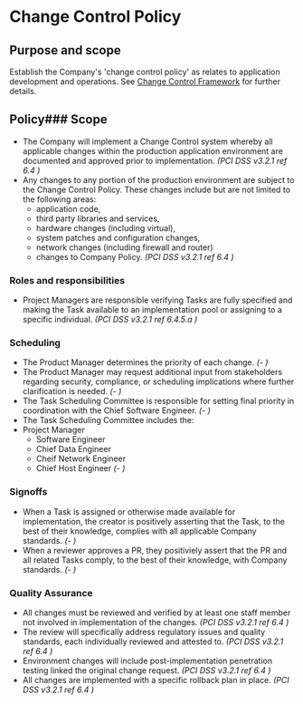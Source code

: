 # Change Control Policy

## Purpose and scope

Establish the Company's 'change control policy' as relates to application development and operations. See [Change Control Framework](../Change%20Control%20Framework.md) for further details.

## Policy### Scope

* <a id="DF5598C4-916B-4027-A4E1-DADFB5940C83">The Company will implement a Change Control system whereby all applicable changes within the production application environment are documented and approved prior to implementation.</a> _(PCI DSS v3.2.1 ref 6.4)_
* <a id="DF5598C4-916B-4027-A4E1-DADFB5940C83">Any changes to any portion of the production environment are subject to the Change Control Policy. These changes include but are not limited to the following areas: 
   * application code,
   * third party libraries and services,
   * hardware changes (including virtual),
   * system patches and configuration changes,
   * network changes (including firewall and router)
   * changes to Company Policy.</a> _(PCI DSS v3.2.1 ref 6.4)_

### Roles and responsibilities

* <a id="FCA7962D-D046-4372-BA2D-ECF33D90ED88">Project Managers are responsible verifying Tasks are fully specified and making the Task available to an implementation pool or assigning to a specific individual.</a> _(PCI DSS v3.2.1 ref 6.4.5.a)_

### Scheduling

* <a id="362CB04E-FBA8-4EF2-B98B-D1898176F570">The Product Manager determines the priority of each change.</a> _(-)_
* <a id="BACCA3F0-6CF8-49FF-BAAC-42F9D94B2AAA">The Product Manager may request additional input from stakeholders regarding security, compliance, or scheduling implications where further clarification is needed.</a> _(-)_
* <a id="61FE78B6-3558-454D-A345-2314FAB5473D">The Task Scheduling Committee is responsible for setting final priority in coordination with the Chief Software Engineer.</a> _(-)_
* <a id="7E3CBE93-1A81-49F7-9A3D-B3FF94737CC8">The Task Scheduling Committee includes the:   
* Project Manager
   * Software Engineer
   * Chief Data Engineer
   * Cheif Network Engineer
   * Chief Host Engineer</a> _(-)_

### Signoffs

* <a id="EC18AA2E-0D59-4485-BB40-A2C99A3E9E95">When a Task is assigned or otherwise made available for implementation, the creator is positively asserting that the Task, to the best of their knowledge, complies with all applicable Company standards.</a> _(-)_
* <a id="F2DF6F2D-ED73-48F7-8A5C-FE86972ACC2F">When a reviewer approves a PR, they positiviely assert that the PR and all related Tasks comply, to the best of their knowledge, with Company standards.</a> _(-)_

### Quality Assurance

* <a id="1B10638E-9511-4DF4-BA45-5ADD46158BF0">All changes must be reviewed and verified by at least one staff member not involved in implementation of the changes.</a> _(PCI DSS v3.2.1 ref 6.4)_
* <a id="72841C00-49B9-4C35-BD81-AE4C364A10BD">The review will specifically address regulatory issues and quality standards, each individually reviewed and attested to.</a> _(PCI DSS v3.2.1 ref 6.4)_
* <a id="5AB47DAD-EA76-4D16-948B-51965AC9E45D">Environment changes will include post-implementation penetration testing linked the original change request.</a> _(PCI DSS v3.2.1 ref 6.4)_
* <a id="8FDCD008-2D14-4BD1-90AA-F2A3C5C1AB93">All changes are implemented with a specific rollback plan in place.</a> _(PCI DSS v3.2.1 ref 6.4)_
